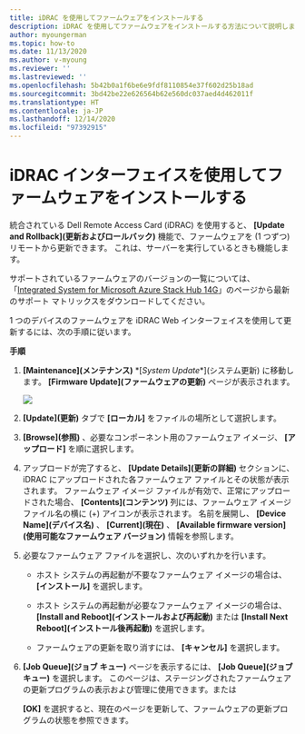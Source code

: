 ```yaml
---
title: iDRAC を使用してファームウェアをインストールする
description: iDRAC を使用してファームウェアをインストールする方法について説明します
author: myoungerman
ms.topic: how-to
ms.date: 11/13/2020
ms.author: v-myoung
ms.reviewer: ''
ms.lastreviewed: ''
ms.openlocfilehash: 5b42b0a1f6be6e9fdf8110854e37f602d25b18ad
ms.sourcegitcommit: 3bd42be22e626564b62e560dc037aed4d462011f
ms.translationtype: HT
ms.contentlocale: ja-JP
ms.lasthandoff: 12/14/2020
ms.locfileid: "97392915"
---
```

# <a name="installing-firmware-using-the-idrac-interface"></a>iDRAC インターフェイスを使用してファームウェアをインストールする

統合されている Dell Remote Access Card (iDRAC) を使用すると、 **[Update and Rollback]\(更新およびロールバック\)** 機能で、ファームウェアを (1 つずつ) リモートから更新できます。 これは、サーバーを実行しているときも機能します。

サポートされているファームウェアのバージョンの一覧については、「[Integrated System for Microsoft Azure Stack Hub 14G](https://www.dell.com/support/home/product-support/product/cloud-for-microsoft-azure-stack14g/docs)」のページから最新のサポート マトリックスをダウンロードしてください。

1 つのデバイスのファームウェアを iDRAC Web インターフェイスを使用して更新するには、次の手順に従います。

**手順**

1.  **[Maintenance]\(メンテナンス\)** \*[*System Update**]\(システム更新\) に移動します。 **[Firmware Update]\(ファームウェアの更新\)** ページが表示されます。

    ![](media/image-85.png)

2.  **[Update]\(更新\)** タブで **[ローカル]** をファイルの場所として選択します。

3.  **[Browse]\(参照\)** 、必要なコンポーネント用のファームウェア イメージ、 **[アップロード]** を順に選択します。

4.  アップロードが完了すると、 **[Update Details]\(更新の詳細\)** セクションに、iDRAC にアップロードされた各ファームウェア ファイルとその状態が表示されます。 ファームウェア イメージ ファイルが有効で、正常にアップロードされた場合、 **[Contents]\(コンテンツ\)** 列には、ファームウェア イメージ ファイル名の横に (+) アイコンが表示されます。 名前を展開し、 **[Device Name]\(デバイス名\)** 、 **[Current]\(現在\)** 、 **[Available firmware version]\(使用可能なファームウェア バージョン\)** 情報を参照します。

5.  必要なファームウェア ファイルを選択し、次のいずれかを行います。

    -   ホスト システムの再起動が不要なファームウェア イメージの場合は、 **[インストール]** を選択します。

    -   ホスト システムの再起動が必要なファームウェア イメージの場合は、 **[Install and Reboot]\(インストールおよび再起動\)** または **[Install Next Reboot]\(インストール後再起動\)** を選択します。

    -   ファームウェアの更新を取り消すには、 **[キャンセル]** を選択します。

6.  **[Job Queue]\(ジョブ キュー\)** ページを表示するには、 **[Job Queue]\(ジョブ キュー\)** を選択します。 このページは、ステージングされたファームウェアの更新プログラムの表示および管理に使用できます。または

    **[OK]** を選択すると、現在のページを更新して、ファームウェアの更新プログラムの状態を参照できます。
    
